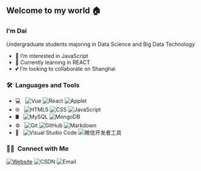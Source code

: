 ## Welcome to my world :house:

### I’m Dai

Undergraduate students majoring in Data Science and Big Data Technology

- :paw_prints: I’m interested in JavaScript
- 🌱 Currently learning in REACT
- :two_hearts: I’m looking to collaborate on Shanghai

<h3> 🛠 &nbsp;Languages and Tools</h3>

- 💻 &nbsp;
  ![Vue](https://img.shields.io/badge/-Vue-333333?style=flat&logo=vue&logoColor=007396)
  ![React](https://img.shields.io/badge/-React-333333?style=flat&logo=react%2B%2B&logoColor=00599C)
  ![Applet](https://img.shields.io/badge/-Applet-333333?style=flat&logo=Applet&logoColor=007396)
- 🌐 &nbsp;
  ![HTML5](https://img.shields.io/badge/-HTML5-333333?style=flat&logo=HTML5)
  ![CSS](https://img.shields.io/badge/-CSS-333333?style=flat&logo=CSS3&logoColor=1572B6)
  ![JavaScript](https://img.shields.io/badge/-JavaScript-333333?style=flat&logo=JavaScript)
  <!-- ![Spring](https://img.shields.io/badge/-Spring-333333?style=flat&logo=Spring)
  ![SpringBoot](https://img.shields.io/badge/-SpringBoot-333333?style=flat&logo=Spring-Boot) -->
- 🛢 &nbsp;
  ![MySQL](https://img.shields.io/badge/-MySQL-333333?style=flat&logo=mysql)
  ![MongoDB](https://img.shields.io/badge/-MongoDB-333333?style=flat&logo=mongodb)
- ⚙️ &nbsp;
  ![Git](https://img.shields.io/badge/-Git-333333?style=flat&logo=git)
  ![GitHub](https://img.shields.io/badge/-GitHub-333333?style=flat&logo=github)
  ![Markdown](https://img.shields.io/badge/-Markdown-333333?style=flat&logo=markdown)
- 🔧 &nbsp;
  ![Visual Studio Code](https://img.shields.io/badge/-Visual%20Studio%20Code-333333?style=flat&logo=visual-studio-code&logoColor=007ACC)
  ![微信开发者工具](https://img.shields.io/badge/-微信开发者工具-333333?style=flat&logo=IntelliJ-微信开发者工具&logoColor=1479f3)
  <!-- ![Pycharm](https://img.shields.io/badge/-Pycharm-333333?style=flat&logo=PyCharm&logoColor=35a46b) -->

<h3> 🤝🏻 &nbsp;Connect with Me </h3>

<p>
<a href="https://www.yuque.com/u22183783"><img alt="Website" src="https://img.shields.io/badge/Website-语雀-blue?style=flat-square&logo=google-chrome"></a>
<span><img alt="CSDN" src="https://img.shields.io/badge/Phone-15672405257-blue?style=flat-square&logo=c&logoColor=fc5531"></span>
<span> <img alt="Email" src="https://img.shields.io/badge/Email-1070769961@qq.com-blue?style=flat-square&logo=gmail"></span>
</p>
